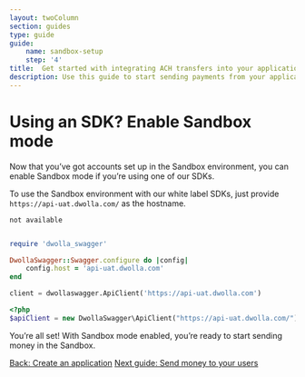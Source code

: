 ```yaml
---
layout: twoColumn
section: guides
type: guide
guide: 
    name: sandbox-setup
    step: '4'
title:  Get started with integrating ACH transfers into your application
description: Use this guide to start sending payments from your application by utilizing our open API with no per transaction fees. 
---
```


# Using an SDK? Enable Sandbox mode

Now that you’ve got accounts set up in the Sandbox environment, you can enable Sandbox mode if you’re using one of our SDKs.

To use the Sandbox environment with our white label SDKs, just provide `https://api-uat.dwolla.com/` as the hostname.

```raw
not available
```
```javascript
```
```ruby
require 'dwolla_swagger'

DwollaSwagger::Swagger.configure do |config|
    config.host = 'api-uat.dwolla.com'
end
```
```python
client = dwollaswagger.ApiClient('https://api-uat.dwolla.com')
```
```php
<?php
$apiClient = new DwollaSwagger\ApiClient("https://api-uat.dwolla.com/");
```


You’re all set! With Sandbox mode enabled, you’re ready to start sending money in the Sandbox. 

<nav class="pager-nav">
    <a href="./">Back: Create an application</a>
    <a href="/guides/send-money">Next guide: Send money to your users</a>
</nav>
